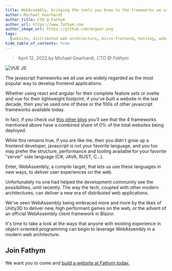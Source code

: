 ```yaml
---
title: WebAssembly, bringing the tools you know to the frameworks we use
author: Michael Gearhardt
author_title: CTO @ Fathym
author_url: https://www.fathym.com
author_image_url: https://github.com/mcgear.png
tags:
  [website, distributed web architecture, micro-frontend, hosting, webassembly]
hide_table_of_contents: true
---
```


> April 12, 2022 by Michael Gearhardt, _CTO @ Fathym_

![VUE JS]()

The javascript frameworks we all use are widely regarded as the most popular way to develop frontend applications.

Whether using react and angular for their complete feature sets or svelte and vue for their lightweight footprint, if you've built a website in the last decade, then you've used one of these or the 100s of other javascript frameworks available today.

In fact, if you check out [this other blog](https://www.fathym.com/blog/...) you'll see that the 4 frameworks mentioned above have a combined share of 0% of the total websites being deployed.

While this remains true, if you are like me, then you didn't grow up a frontend developer, javascript is not your favorite language, and you too may prefer the structure, performance and tooling available for your favorite "server" side language (C#, JAVA, RUST, C...).

Enter, WebAssembly, a compile target, that lets us use these languages in new ways, to deliver user experiences on the web.

Unfortunately no one had helped the development community see the possibilities, until recently. The way the tech, coupled with other modern architectures, can deliver a new era of distributed web applications.

We've seen WebAssembly being embraced more and more by the likes of Unity3D to deliver new, high performant games on the web, or the advent of an official WebAssembly client framework in Blazor.

It's time to take a look at the ways that anyone with existing experience in object-oriented programming can begin to leverage WebAssembly in a modern web architecture.

## Join Fathym

We want you to come and [build a website at Fathym today.](https://www.fathym.com/dashboard)
